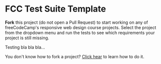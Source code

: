 # FCC Test Suite Template

**Fork** this project (do not open a Pull Request) to start working on any of freeCodeCamp's responsive web design course projects. Select the project from the dropdown menu and run the tests to see which requirements your project is still missing.

Testing bla bla bla...

You don't know how to fork a project? [Click hear](https://help.github.com/articles/fork-a-repo/) to learn how to do it.
